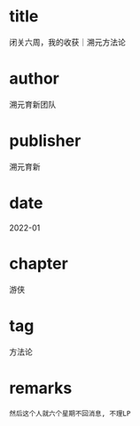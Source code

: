 # title
闭关六周，我的收获｜溯元方法论

# author
溯元育新团队

# publisher
溯元育新

# date
2022-01

# chapter
游侠

# tag
方法论

# remarks
`然后这个人就六个星期不回消息, 不理LP`
